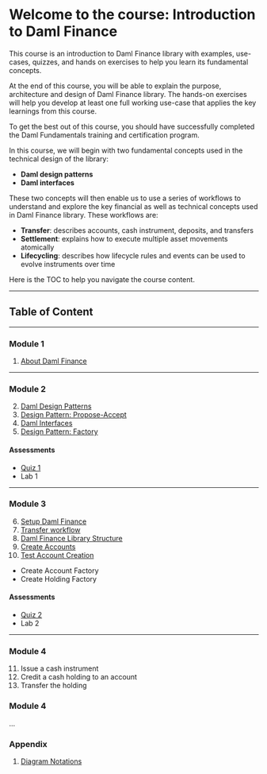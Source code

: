 # Welcome to the course: Introduction to Daml Finance


This course is an introduction to Daml Finance library with examples, use-cases, quizzes, and hands on exercises to help you learn its fundamental concepts. 

At the end of this course, you will be able to explain the purpose, architecture and design of Daml Finance library. The hands-on exercises will help you develop at least one full working use-case that applies the key learnings from this course. 

To get the best out of this course, you should have successfully completed the Daml Fundamentals training and certification program.  

In this course, we will begin with two fundamental concepts used in the technical design of the library:

- **Daml design patterns**
- **Daml interfaces**

These two concepts will then enable us to use a series of workflows to understand and explore the key financial as well as technical concepts used in Daml Finance library. These workflows are:

- **Transfer**: describes accounts, cash instrument, deposits, and transfers
- **Settlement**: explains how to execute multiple asset movements atomically
- **Lifecycling**: describes how lifecycle rules and events can be used to evolve instruments over time

Here is the TOC to help you navigate the course content.

---------

## Table of Content
------

### Module 1

1. [About Daml Finance](./Module1/AboutDamlFinance.md)

----------

### Module 2
2. [Daml Design Patterns](./Module2/DamlDesignPatterns.md)
3. [Design Pattern: Propose-Accept](./Module2/ProposeAccept.md)
4. [Daml Interfaces](./Module2/DamlInterfaces.md)
5. [Design Pattern: Factory](./Module2/FactoryPattern.md)

#### Assessments

- [Quiz 1](./Module2/Quiz1.md)
- Lab 1
--------

### Module 3
6. [Setup Daml Finance](./Module3/SetupDamlFinance.md)
7. [Transfer workflow](./Module3/TransferWorkflow.md)
8. [Daml Finance Library Structure](./Module3/DamlFinanceStructure.md)
9. [Create Accounts](./Module3/CreatingAccounts.md)
10. [Test Account Creation](./Module3/TestCreatingAccounts.md)
- Create Account Factory 
- Create Holding Factory

#### Assessments
- [Quiz 2](./Module3/Quiz2.md)
- Lab 2

-----------

### Module 4
11. Issue a cash instrument
12. Credit a cash holding to an account
13. Transfer the holding 

### Module 4
...


### Appendix
1. [Diagram Notations](DiagramNotations.md)